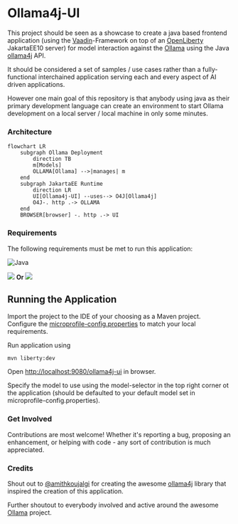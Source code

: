 # Ollama4j-UI

This project should be seen as a showcase to create a java based frontend application (using the [Vaadin](https://vaadin.com/)-Framework on top of an [OpenLiberty](https://openliberty.io/) JakartaEE10 server) for model interaction against the [Ollama](https://ollama.ai) using the Java [ollama4j](https://github.com/amithkoujalgi/ollama4j) API. 

It should be considered a set of samples / use cases rather than a fully-functional interchained application serving each and every aspect of AI driven applications.

However one main goal of this repository is that anybody using java as their primary development language can create an environment to start Ollama development on a local server / local machine in only some minutes.

### Architecture

```mermaid 
flowchart LR
    subgraph Ollama Deployment
        direction TB
        m[Models]
        OLLAMA[Ollama] -->|manages| m
    end
    subgraph JakartaEE Runtime
        direction LR    
        UI[Ollama4j-UI] --uses--> O4J[Ollama4j]
        O4J-. http .-> OLLAMA
    end
    BROWSER[browser] -. http .-> UI
```

### Requirements

The following requirements must be met to run this application:

![Java](https://img.shields.io/badge/Java-17_+-green.svg?style=just-the-message&labelColor=gray)

[![][ollama-shield]][ollama] **Or** [![][ollama-docker-shield]][ollama-docker]

[ollama]: https://ollama.ai/

[ollama-shield]: https://img.shields.io/badge/Ollama-Local_Installation-blue.svg?style=just-the-message&labelColor=gray

[ollama-docker]: https://hub.docker.com/r/ollama/ollama

[ollama-docker-shield]: https://img.shields.io/badge/Ollama-Docker-blue.svg?style=just-the-message&labelColor=gray


## Running the Application

Import the project to the IDE of your choosing as a Maven project. Configure the [microprofile-config.properties](src/main/resources/META-INF/microprofile-config.properties) to match your local requirements.

Run application using
```
mvn liberty:dev
```

Open [http://localhost:9080/ollama4j-ui](http://localhost:9080/ollama4j-ui) in browser.

Specify the model to use using the model-selector in the top right corner ot the application (should be defaulted to your default model set in microprofile-config.properties).

### Get Involved
Contributions are most welcome! Whether it's reporting a bug, proposing an enhancement, or helping with code - any sort of contribution is much appreciated.

### Credits
Shout out to [@amithkoujalgi](https://github.com/amithkoujalgi) for creating the awesome [ollama4j](https://github.com/amithkoujalgi/ollama4j/) library that inspired the creation of this application.

Further shoutout to everybody involved and active around the awesome [Ollama](https://ollama.ai/) project.

